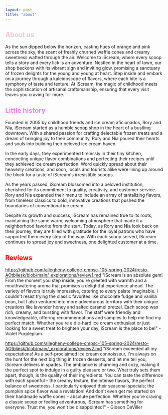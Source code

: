 ```yaml
---
layout: post
title: "about"
---
```



## <span style="color:pink">About us</span>


 As the sun dipped below the horizon, casting hues of orange and pink across the sky, the scent of freshly churned waffle cones and creamy sweetness wafted through the air. Welcome to iScream, where every scoop tells a story and every lick is an adventure. Nestled in the heart of town, our shop beckons with its vibrant sign and inviting glow, promising a sanctuary of frozen delights for the young and young at heart. Step inside and embark on a journey through a kaleidoscope of flavors, where each bite is a symphony of taste and texture. At iScream, the magic of childhood meets the sophistication of artisanal craftsmanship, ensuring that every visit leaves you craving for more. 


 
## <span style="color:violet">Little history</span>


Founded in 2005 by childhood friends and ice cream aficionados, Rory and Nia, iScream started as a humble scoop shop in the heart of a bustling downtown. With a shared passion for crafting delectable frozen treats and a dream of bringing joy to their community, Rory and Nia poured their hearts and souls into building their beloved ice cream haven.

In the early days, they experimented tirelessly in their tiny kitchen, concocting unique flavor combinations and perfecting their recipes until they achieved ice cream perfection. Word quickly spread about their heavenly creations, and soon, locals and tourists alike were lining up around the block for a taste of iScream's irresistible scoops.

As the years passed, iScream blossomed into a beloved institution, cherished for its commitment to quality, creativity, and customer service. Rory and Nia expanded their menu to include an array of tantalizing flavors, from timeless classics to bold, innovative creations that pushed the boundaries of conventional ice cream.

Despite its growth and success, iScream has remained true to its roots, maintaining the same warm, welcoming atmosphere that made it a neighborhood favorite from the start. Today, as Rory and Nia look back on their journey, they are filled with gratitude for the loyal patrons who have supported them every step of the way. With each scoop served, iScream continues to spread joy and sweetness, one delighted customer at a time.

## <span style="color: red">Reviews</span>


<https://github.com/allegheny-college-cmpsc-105-spring-2024/resto-AOtbliesk/blob/main/_explorations/review1.md>
"iScream is an absolute gem! From the moment you step inside, you're greeted with warmth and a mouthwatering aroma that promises a delightful experience ahead. The variety of flavors is truly impressive, catering to every palate imaginable. I couldn't resist trying the classic favorites like chocolate fudge and vanilla bean, but I also ventured into more adventurous territory with their unique creations like lavender honey and salted caramel pretzel. Each scoop was rich, creamy, and bursting with flavor. The staff were friendly and knowledgeable, offering recommendations and samples to help me find my perfect match. Whether you're a die-hard ice cream enthusiast or just looking for a sweet treat to brighten your day, iScream is the place to be!" - Violet Purpleplum

<https://github.com/allegheny-college-cmpsc-105-spring-2024/resto-AOtbliesk/blob/main/_explorations/review2.md>
"iScream exceeded all my expectations! As a self-proclaimed ice cream connoisseur, I'm always on the hunt for the next big thing in frozen desserts, and let me tell you, iScream delivers in spades. The ambiance is charming and cozy, making it the perfect spot to indulge in a guilty pleasure or two. What truly sets them apart, though, is the quality of their ingredients. You can taste the difference with each spoonful – the creamy texture, the intense flavors, the perfect balance of sweetness. I particularly enjoyed their seasonal specials; the pumpkin spice flavor was a revelation! And don't even get me started on their handmade waffle cones – absolute perfection. Whether you're craving a classic scoop or feeling adventurous, iScream has something for everyone. Trust me, you won't be disappointed!" - Gideon DeViller


